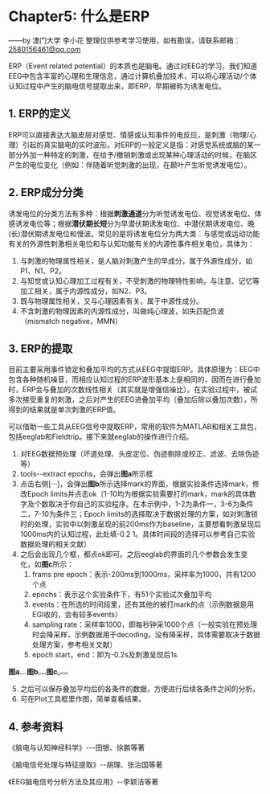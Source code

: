 # Chapter5: 什么是ERP

 ——by 澳门大学 李小花 整理仅供参考学习使用，如有勘误，请联系邮箱：2580156461@qq.com

ERP（Event related potential）的本质也是脑电。通过对EEG的学习，我们知道EEG中包含丰富的心理和生理信息，通过计算机叠加技术，可以将心理活动/个体认知过程中产生的脑电信号提取出来，即ERP，早期被称为诱发电位。

## 1. ERP的定义

ERP可以直接表达大脑皮层对感觉、情感或认知事件的电反应，是刺激（物理/心理）引起的真实脑电的实时波形。对ERP的一般定义是指：对感觉系统或脑的某一部分外加一种特定的刺激，在给予/撤销刺激或出现某种心理活动的时候，在脑区产生的电位变化（例如：伴随着听觉刺激的出现，在颞叶产生听觉诱发电位）。

## 2. ERP成分分类

诱发电位的分类方法有多种：根据**刺激通道**分为听觉诱发电位、视觉诱发电位、体感诱发电位等；根据**潜伏期长短**分为早潜伏期诱发电位、中潜伏期诱发电位、晚(长)潜伏期诱发电位和慢波。常见的是将诱发电位分为两大类：与感觉或运动功能有关的外源性刺激相关电位和与认知功能有关的内源性事件相关电位，具体为：

1. 与刺激的物理属性相关，是人脑对刺激产生的早成分，属于外源性成分，如P1、N1、P2。
2. 与知觉或认知心理加工过程有关，不受刺激的物理特性影响，与注意、记忆等加工相关，属于内源性成分，如N2、P3。
3. 既与物理属性相关，又与心理因素有关，属于中源性成分。
4. 不含刺激的物理因素的内源性成分，叫做纯心理波，如失匹配负波（mismatch negative，MMN）

## 3. ERP的提取

目前主要采用事件锁定和叠加平均的方式从EEG中提取ERP。具体原理为：EEG中包含各种随机噪音，而相应认知过程的ERP波形基本上是相同的，因而在进行叠加时，ERP会与叠加的次数线性相关（其实就是增强信噪比）。在实验过程中，被试多次接受重复的刺激，之后对产生的EEG进叠加平均（叠加后除以叠加次数），所得到的结果就是单次刺激的ERP值。

可以借助一些工具从EEG信号中提取ERP，常用的软件为MATLAB和相关工具包，包括eeglab和Fieldtrip。接下来就eeglab的操作进行介绍。

1. 对EEG数据预处理（坏道处理、头皮定位、伪迹剔除或校正、滤波、去除伪迹等）
2. tools--extract epochs，会弹出**图a**所示框
3. 点击右侧[···]，会弹出**图b**所示选择mark的界面，根据实验条件选择mark，修改Epoch limits并点击ok（1-10均为根据实验需要打的mark，mark的具体数字及个数取决于你自己的实验程序。在本示例中，1-2为条件一，3-6为条件二，7-10为条件三；Epoch limits的选择取决于数据处理的方案，如对刺激锁时的处理，实验中以刺激呈现的前200ms作为baseline，主要想看刺激呈现后1000ms内的认知过程，此处填-0.2  1。具体时间段的选择可以参考自己实验数据处理的相关文献）
4. 之后会出现几个框，都点ok即可。之后eeglab的界面的几个参数会发生变化，如**图c**所示：
   1. frams pre epoch：表示-200ms到1000ms，采样率为1000，共有1200个点
   2. epochs：表示这个实验条件下，有51个实验试次叠加平均
   3. events：在所选的时间段里，还有其他的被打mark的点（示例数据是用EGI收的，会有较多events）
   4. sampling rate：采样率1000，即每秒钟采1000个点（一般实验在预处理时会降采样，示例数据用于decoding，没有降采样，具体需要取决于数据处理方案，参考相关文献）
   5. epoch start，end：即为-0.2s及刺激呈现后1s

**图a**<img src="https://tva1.sinaimg.cn/large/008i3skNgy1gsl28b1h5ej30s20d2dh4.jpg" alt="epoch" style="zoom: 25%;" >**图b**<img src="https://tva1.sinaimg.cn/large/008i3skNgy1gsl28l6rrij306y0aeq2z.jpg" alt="result" style="zoom:30%;" />**图c**<img src="https://tva1.sinaimg.cn/large/008i3skNgy1gsl28lo8qdj30gw068mx8.jpg" alt="result" style="zoom:40%;" />

5. 之后可以保存叠加平均后的各条件的数据，方便进行后续各条件之间的分析。
6. 可在Plot工具框里作图，简单查看结果。

## 4. 参考资料

《脑电与认知神经科学》---田银、徐鹏等著

《脑电信号处理与特征提取》--胡理、张治国等著

《EEG脑电信号分析方法及其应用》--李颖洁等著

